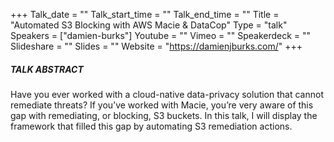 +++
Talk_date = ""
Talk_start_time = ""
Talk_end_time = ""
Title = "Automated S3 Blocking with AWS Macie & DataCop"
Type = "talk"
Speakers = ["damien-burks"]
Youtube = ""
Vimeo = ""
Speakerdeck = ""
Slideshare = ""
Slides = ""
Website = "https://damienjburks.com/"
+++

##### TALK ABSTRACT

Have you ever worked with a cloud-native data-privacy solution that cannot remediate threats? If you’ve worked with Macie, you’re very aware of this gap with remediating, or blocking, S3 buckets. In this talk, I will display the framework that filled this gap by automating S3 remediation actions.
